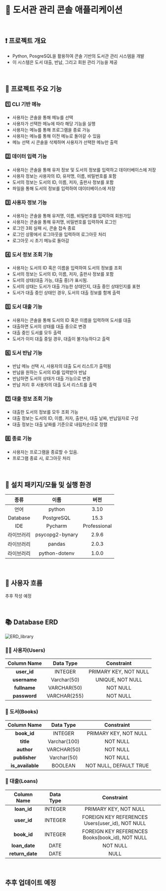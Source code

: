 <br>

# 🏬 도서관 관리 콘솔 애플리케이션

<br>

## ❗ 프로젝트 개요
- Python, PosgreSQL을 활용하여 콘솔 기반의 도서관 관리 시스템을 개발
- 이 시스템은 도서 대출, 반납, 그리고 회원 관리 기능을 제공


<br>


## 📑 프로젝트 주요 기능
### 1️⃣ CLI 기반 메뉴
- 사용자는 콘솔을 통해 메뉴를 선택
- 사용자가 선택한 메뉴에 따라 해당 기능을 실행
- 사용자는 메뉴를 통해 프로그램을 종료 가능
- 사용자는 메뉴를 통해 이전 메뉴로 돌아갈 수 있음
- 메뉴 선택 시 콘솔을 삭제하며 사용자가 선택한 메뉴만 출력

### 2️⃣ 데이터 입력 기능
- 사용자는 콘솔을 통해 유저 정보 및 도서의 정보를 입력하고 데이터베이스에 저장
- 사용자 정보는 사용자의 ID, 유저명, 이름, 비밀번호를 포함
- 도서의 정보는 도서의 ID, 이름, 저자, 출판사 정보를 포함
- 파일을 통해 도서의 정보를 입력하여 데이터베이스에 저장

### 3️⃣ 사용자 정보 기능
- 사용자는 콘솔을 통해 유저명, 이름, 비밀번호를 입력하여 회원가입
- 사용자는 콘솔을 통해 유저명, 비밀번호를 입력하여 로그인
- 로그인 3회 실패 시, 콘솔 접속 종료
- 로그인 상황에서 로그아웃을 입력하여 로그아웃 처리
- 로그아웃 시 초기 메뉴로 돌아감

### 4️⃣ 도서 정보 조회 기능
- 사용자는 도서의 ID 혹은 이름을 입력하여 도서의 정보를 조회
- 도서의 정보는 도서의 ID, 이름, 저자, 출판사 정보를 포함
- 도서의 상태(대출 가능, 대출 중)가 표시됨.
- 도서의 상태는 도서가 대출 가능한 상태인지, 대출 중인 상태인지를 표현
- 도서가 대출 중인 상태인 경우, 도서의 대출 정보를 함께 출력

### 5️⃣ 도서 대출 기능
- 사용자는 콘솔을 통해 도서의 ID 혹은 이름을 입력하여 도서를 대출
- 대출하면 도서의 상태를 대출 중으로 변경
- 대출 중인 도서를 모두 출력
- 도서가 이미 대출 중일 경우, 대출이 불가능하다고 출력


### 6️⃣ 도서 반납 기능
- 반납 메뉴 선택 시, 사용자의 대출 도서 리스트가 출력됨
- 반납을 원하는 도서의 ID를 입력받아 반납
- 반납하면 도서의 상태가 대출 가능으로 변경
- 반납 처리 후 사용자의 대출 도서 리스트를 출력

### 7️⃣ 대출 정보 조회 기능
- 대출한 도서의 정보를 모두 조회 가능
- 대출 정보는 도서의 ID, 이름, 저자, 출판사, 대출 날짜, 반납일자로 구성
- 대출 정보는 대출 날짜를 기준으로 내림차순으로 정렬

### 8️⃣ 종료 기능
- 사용자는 프로그램을 종료할 수 있음.
- 프로그램 종료 시, 로그아웃 처리

<br>

## 🔧 설치 패키지/모듈 및 실행 환경
|    종류    |       이름        |      버전      |
|:--------:|:---------------:|:------------:|
|    언어    |     python      |     3.10     |
| Database |   PostgreSQL    |     15.3     |
|   IDE    |     Pycharm     | Professional |
|  라이브러리   | psycopg2-bynary |    2.9.6     |
|  라이브러리   |     pandas      |    2.0.3     |
|  라이브러리   |  python-dotenv  |    1.0.0     |


<br>

## 🚀 사용자 흐름
추후 작성 예정

<br>

## 📚 Database ERD
![ERD_library](https://github.com/likelion-backend-6th/PythonProject_ChoiSeonWoo/assets/104040502/2d654027-7cb1-4993-9d7c-f4a6953a7a3c)



### 🙋‍♂️ 사용자(Users)
| Column Name  |  Data Type   |      Constraint       |
|:------------:|:------------:|:---------------------:|
| **user_id**  |   INTEGER    | PRIMARY KEY, NOT NULL |
| **username** | Varchar(50)  |   UNIQUE, NOT NULL    |
| **fullname** | VARCHAR(50)  |       NOT NULL        |
| **password** | VARCHAR(255) |       NOT NULL        |

### 📕 도서(Books)
| Column Name  |  Data Type   |       Constraint       |
|:------------:|:------------:|:----------------------:|
| **book_id**  |   INTEGER    | PRIMARY KEY, NOT NULL  |
|    **title**     | Varchar(100) |        NOT NULL        |
|    **author**    | VARCHAR(50)  |        NOT NULL        |
|  **publisher**   | Varchar(50)  |        NOT NULL        |
| **is_available** |   BOOLEAN    | NOT NULL, DEFAULT TRUE |

### 🛒 대출(Loans)
| Column Name | Data Type |                   Constraint                    |
|:-----------:|:---------:|:-----------------------------------------------:|
|   **loan_id**   |  INTEGER  |              PRIMARY KEY, NOT NULL              |
|   **user_id**   |  INTEGER  | FOREIGN KEY REFERENCES Users(user_id), NOT NULL |
|   **book_id**   |  INTEGER  | FOREIGN KEY REFERENCES Books(book_id), NOT NULL |
|  **loan_date**  |   DATE    |                    NOT NULL                     |
| **return_date** |   DATE    |                      NULL                       |

<br>

## 추후 업데이트 예정

<br>

